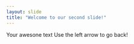 ```yaml
---
layout: slide
title: "Welcome to our second slide!"
---
```

Your awesone text
Use the left arrow to go back!
